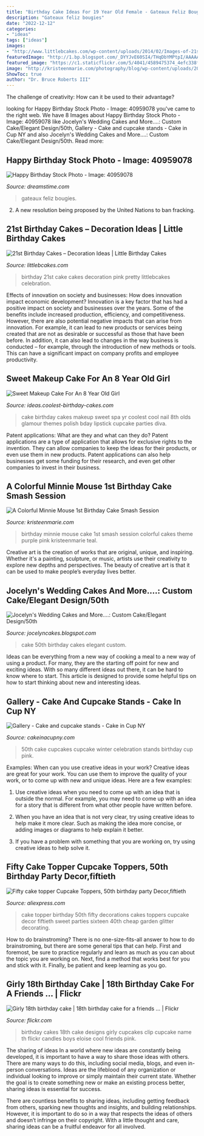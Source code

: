 ```yaml
---
title: "Birthday Cake Ideas For 19 Year Old Female - Gateaux Feliz Bougies"
description: "Gateaux feliz bougies"
date: "2022-12-12"
categories:
- "ideas"
tags: ["ideas"]
images:
- "http://www.littlebcakes.com/wp-content/uploads/2014/02/Images-of-21st-Birthday-Cakes.jpg"
featuredImage: "http://1.bp.blogspot.com/_DYYJvE60SI4/THqDbYMPtpI/AAAAAAAAAYk/6VBBmq1hQKM/s1600/50th+cake.jpg"
featured_image: "https://c1.staticflickr.com/5/4041/4589475374_4efc338f49_b.jpg"
image: "http://kristeenmarie.com/photography/blog/wp-content/uploads/2016/03/2016-03-21_0003.jpg"
ShowToc: true
author: "Dr. Bruce Roberts III"
---
```



The challenge of creativity: How can it be used to their advantage?
 

	

		
looking for Happy Birthday Stock Photo - Image: 40959078 you've came to the right web. We have 8 Images about Happy Birthday Stock Photo - Image: 40959078 like Jocelyn&#039;s Wedding Cakes and More....: Custom Cake/Elegant Design/50th, Gallery - Cake and cupcake stands - Cake in Cup NY and also Jocelyn&#039;s Wedding Cakes and More....: Custom Cake/Elegant Design/50th. Read more:
		
    
## Happy Birthday Stock Photo - Image: 40959078

<img loading=lazy src="https://thumbs.dreamstime.com/z/happy-birthday-cake-year-old-girl-40959078.jpg" onerror="this.onerror=null;this.src='https://tse1.mm.bing.net/th?id=OIP._lhszaesPJ05RuWqiSf2bQHaFb&amp;pid=15.1';" alt="Happy Birthday Stock Photo - Image: 40959078">

_Source: dreamstime.com_

>gateaux feliz bougies. 

	

2. A new resolution being proposed by the United Nations to ban fracking.

    
## 21st Birthday Cakes – Decoration Ideas | Little Birthday Cakes

<img loading=lazy src="http://www.littlebcakes.com/wp-content/uploads/2014/02/Images-of-21st-Birthday-Cakes.jpg" onerror="this.onerror=null;this.src='https://tse4.mm.bing.net/th?id=OIP.7ceUCD8BGLXEkUFyYyEfdAHaJ4&amp;pid=15.1';" alt="21st Birthday Cakes – Decoration Ideas | Little Birthday Cakes">

_Source: littlebcakes.com_

>birthday 21st cake cakes decoration pink pretty littlebcakes celebration. 

	

Effects of innovation on society and businesses: How does innovation impact economic development?
Innovation is a key factor that has had a positive impact on society and businesses over the years. Some of the benefits include increased production, efficiency, and competitiveness. However, there are also potential negative impacts that can arise from innovation. For example, it can lead to new products or services being created that are not as desirable or successful as those that have been before. In addition, it can also lead to changes in the way business is conducted – for example, through the introduction of new methods or tools. This can have a significant impact on company profits and employee productivity.

    
## Sweet Makeup Cake For An 8 Year Old Girl

<img loading=lazy src="http://ideas.coolest-birthday-cakes.com/files/2013/04/sweet-makeup-cake-for-an-8-yr-old-girl-27417-600x800.jpg" onerror="this.onerror=null;this.src='https://tse4.mm.bing.net/th?id=OIP.v4pyXgmCQTIAxmv9arHWEgHaJ4&amp;pid=15.1';" alt="Sweet Makeup Cake For An 8 Year Old Girl">

_Source: ideas.coolest-birthday-cakes.com_

>cake birthday cakes makeup sweet spa yr coolest cool nail 8th olds glamour themes polish bday lipstick cupcake parties diva. 

	

Patent applications: What are they and what can they do?
Patent applications are a type of application that allows for exclusive rights to the invention. They can allow companies to keep the ideas for their products, or even use them in new products. Patent applications can also help businesses get some funding for their research, and even get other companies to invest in their business.

    
## A Colorful Minnie Mouse 1st Birthday Cake Smash Session

<img loading=lazy src="http://kristeenmarie.com/photography/blog/wp-content/uploads/2016/03/2016-03-21_0003.jpg" onerror="this.onerror=null;this.src='https://tse4.mm.bing.net/th?id=OIP.TCWdFeSEn1EMRIg_Kj5L7AHaK1&amp;pid=15.1';" alt="A Colorful Minnie Mouse 1st Birthday Cake Smash Session">

_Source: kristeenmarie.com_

>birthday minnie mouse cake 1st smash session colorful cakes theme purple pink kristeenmarie teal. 

	

Creative art is the creation of works that are original, unique, and inspiring. Whether it's a painting, sculpture, or music, artists use their creativity to explore new depths and perspectives. The beauty of creative art is that it can be used to make people’s everyday lives better.

    
## Jocelyn&#039;s Wedding Cakes And More....: Custom Cake/Elegant Design/50th

<img loading=lazy src="http://1.bp.blogspot.com/_DYYJvE60SI4/THqDbYMPtpI/AAAAAAAAAYk/6VBBmq1hQKM/s1600/50th+cake.jpg" onerror="this.onerror=null;this.src='https://tse1.mm.bing.net/th?id=OIP.WhIk7MeKLmayH71ALh9utQHaLG&amp;pid=15.1';" alt="Jocelyn&#039;s Wedding Cakes and More....: Custom Cake/Elegant Design/50th">

_Source: jocelyncakes.blogspot.com_

>cake 50th birthday cakes elegant custom. 

	

Ideas can be everything from a new way of cooking a meal to a new way of using a product. For many, they are the starting off point for new and exciting ideas. With so many different ideas out there, it can be hard to know where to start. This article is designed to provide some helpful tips on how to start thinking about new and interesting ideas.

    
## Gallery - Cake And Cupcake Stands - Cake In Cup NY

<img loading=lazy src="http://cakeinacupny.com/wp-content/uploads/2011/07/Fabulous-50th-3307.jpg" onerror="this.onerror=null;this.src='https://tse3.mm.bing.net/th?id=OIP.tzdxrN2DVRJs2W4C8ZbaFQHaLM&amp;pid=15.1';" alt="Gallery - Cake and cupcake stands - Cake in Cup NY">

_Source: cakeinacupny.com_

>50th cake cupcakes cupcake winter celebration stands birthday cup pink. 

	

Examples: When can you use creative ideas in your work?
Creative ideas are great for your work. You can use them to improve the quality of your work, or to come up with new and unique ideas. Here are a few examples:
1. Use creative ideas when you need to come up with an idea that is outside the normal. For example, you may need to come up with an idea for a story that is different from what other people have written before.

2. When you have an idea that is not very clear, try using creative ideas to help make it more clear. Such as making the idea more concise, or adding images or diagrams to help explain it better.

3. If you have a problem with something that you are working on, try using creative ideas to help solve it.

    
## Fifty Cake Topper Cupcake Toppers, 50th Birthday Party Decor,fiftieth

<img loading=lazy src="https://ae01.alicdn.com/kf/HTB1LK1dPVXXXXclXVXXq6xXFXXXZ/Fifty-cake-topper-Cupcake-Toppers-50th-birthday-party-Decor-fiftieth-birthday-decorations.jpg" onerror="this.onerror=null;this.src='https://tse1.mm.bing.net/th?id=OIP.UPQjnkFCnpxckHBxcOJgDQHaJ4&amp;pid=15.1';" alt="Fifty cake topper Cupcake Toppers, 50th birthday party Decor,fiftieth">

_Source: aliexpress.com_

>cake topper birthday 50th fifty decorations cakes toppers cupcake decor fiftieth sweet parties sixteen 40th cheap garden glitter decorating. 

	

How to do brainstroming?
There is no one-size-fits-all answer to how to do brainstroming, but there are some general tips that can help. First and foremost, be sure to practice regularly and learn as much as you can about the topic you are working on. Next, find a method that works best for you and stick with it. Finally, be patient and keep learning as you go.

    
## Girly 18th Birthday Cake | 18th Birthday Cake For A Friends … | Flickr

<img loading=lazy src="https://c1.staticflickr.com/5/4041/4589475374_4efc338f49_b.jpg" onerror="this.onerror=null;this.src='https://tse1.mm.bing.net/th?id=OIP.fHNlUFrqYTLhCmIguck8tAHaJ4&amp;pid=15.1';" alt="Girly 18th birthday cake | 18th birthday cake for a friends … | Flickr">

_Source: flickr.com_

>birthday cakes 18th cake designs girly cupcakes clip cupcake name th flickr candles boys eloise cool friends pink. 

	

The sharing of ideas
In a world where new ideas are constantly being developed, it is important to have a way to share those ideas with others. There are many ways to do this, including social media, blogs, and even in-person conversations.
Ideas are the lifeblood of any organization or individual looking to improve or simply maintain their current state. Whether the goal is to create something new or make an existing process better, sharing ideas is essential for success.

There are countless benefits to sharing ideas, including getting feedback from others, sparking new thoughts and insights, and building relationships. However, it is important to do so in a way that respects the ideas of others and doesn’t infringe on their copyright. With a little thought and care, sharing ideas can be a fruitful endeavor for all involved.

